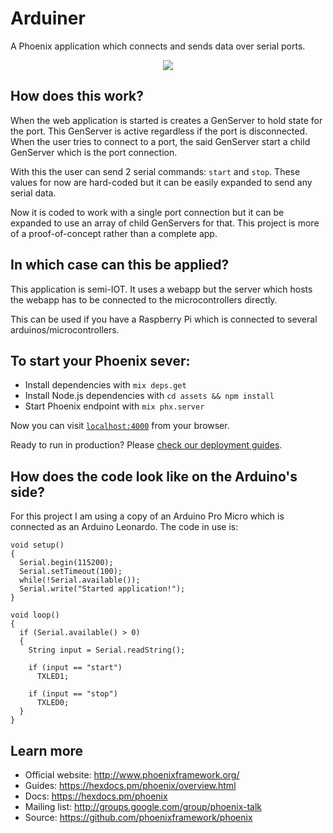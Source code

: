 # Arduiner
A Phoenix application which connects and sends data over serial ports.

<p align="center"><img src="https://cdn.freebiesupply.com/logos/thumbs/2x/arduino-logo.png" /></p>


## How does this work?
When the web application is started is creates a GenServer to hold state for the port. This GenServer is active regardless if the port is disconnected. When the user tries to connect to a port, the said GenServer start a child GenServer which is the port connection.

With this the user can send 2 serial commands: `start` and `stop`. These values for now are hard-coded but it can be easily expanded to send any serial data.

Now it is coded to work with a single port connection but it can be expanded to use an array of child GenServers for that. This project is more of a proof-of-concept rather than a complete app.

## In which case can this be applied?
This application is semi-IOT. It uses a webapp but the server which hosts the webapp has to be connected to the microcontrollers directly. 

This can be used if you have a Raspberry Pi which is connected to several arduinos/microcontrollers.

## To start your Phoenix sever:

  * Install dependencies with `mix deps.get`
  * Install Node.js dependencies with `cd assets && npm install`
  * Start Phoenix endpoint with `mix phx.server`

Now you can visit [`localhost:4000`](http://localhost:4000) from your browser.

Ready to run in production? Please [check our deployment guides](https://hexdocs.pm/phoenix/deployment.html).

## How does the code look like on the Arduino's side?
For this project I am using a copy of an Arduino Pro Micro which is connected as an Arduino Leonardo. The code in use is:

```arduino
void setup()
{
  Serial.begin(115200);
  Serial.setTimeout(100);
  while(!Serial.available());
  Serial.write("Started application!");
}

void loop()
{
  if (Serial.available() > 0)
  {
    String input = Serial.readString();

    if (input == "start")
      TXLED1;

    if (input == "stop")
      TXLED0;
  }
}
```


## Learn more

  * Official website: http://www.phoenixframework.org/
  * Guides: https://hexdocs.pm/phoenix/overview.html
  * Docs: https://hexdocs.pm/phoenix
  * Mailing list: http://groups.google.com/group/phoenix-talk
  * Source: https://github.com/phoenixframework/phoenix
